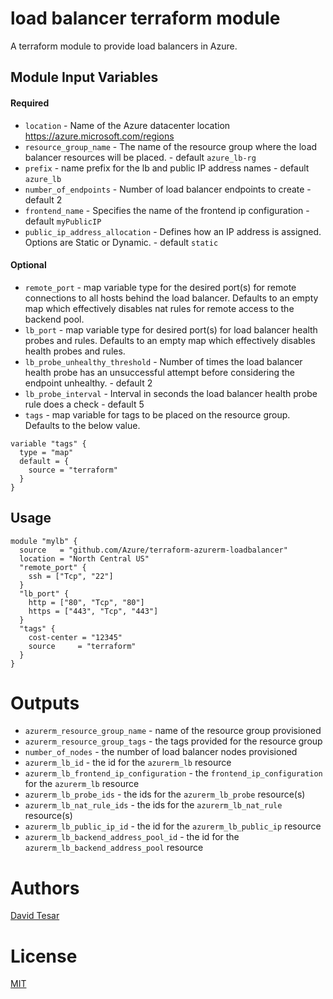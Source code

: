 load balancer terraform module
===========

A terraform module to provide load balancers in Azure.

Module Input Variables
----------------------
#### Required
- `location` - Name of the Azure datacenter location https://azure.microsoft.com/regions
- `resource_group_name` - The name of the resource group where the load balancer resources will be placed. - default `azure_lb-rg`
- `prefix` - name prefix for the lb and public IP address names - default `azure_lb`
- `number_of_endpoints`  - Number of load balancer endpoints to create - default 2
- `frontend_name` - Specifies the name of the frontend ip configuration - default `myPublicIP`
- `public_ip_address_allocation` - Defines how an IP address is assigned. Options are Static or Dynamic. - default `static`

#### Optional

- `remote_port` - map variable type for the desired port(s) for remote connections to all hosts behind the load balancer. Defaults to an empty map which effectively disables nat rules for remote access to the backend pool.
- `lb_port` - map variable type for desired port(s) for load balancer health probes and rules. Defaults to an empty map which effectively disables health probes and rules.
- `lb_probe_unhealthy_threshold` - Number of times the load balancer health probe has an unsuccessful attempt before considering the endpoint unhealthy. - default 2
- `lb_probe_interval` - Interval in seconds the load balancer health probe rule does a check - default 5
- `tags` - map variable for tags to be placed on the resource group.  Defaults to the below value.

```hcl
variable "tags" {
  type = "map"
  default = {
    source = "terraform"
  }
}
```

Usage
-----

```hcl
module "mylb" {
  source   = "github.com/Azure/terraform-azurerm-loadbalancer"
  location = "North Central US"
  "remote_port" {
    ssh = ["Tcp", "22"]
  }
  "lb_port" {
    http = ["80", "Tcp", "80"]
    https = ["443", "Tcp", "443"]
  }
  "tags" {
    cost-center = "12345"
    source     = "terraform"
  }
}
```

Outputs
=======
- `azurerm_resource_group_name` - name of the resource group provisioned
- `azurerm_resource_group_tags` - the tags provided for the resource group
- `number_of_nodes` - the number of load balancer nodes provisioned
- `azurerm_lb_id` - the id for the `azurerm_lb` resource
- `azurerm_lb_frontend_ip_configuration` - the `frontend_ip_configuration` for the `azurerm_lb` resource
- `azurerm_lb_probe_ids` - the ids for the `azurerm_lb_probe` resource(s)
- `azurerm_lb_nat_rule_ids` - the ids for the `azurerm_lb_nat_rule` resource(s)
- `azurerm_lb_public_ip_id` - the id for the `azurerm_lb_public_ip` resource
- `azurerm_lb_backend_address_pool_id` - the id for the `azurerm_lb_backend_address_pool` resource

Authors
=======

[David Tesar](https://github.com/dtzar)

License
=======

[MIT](LICENSE)
